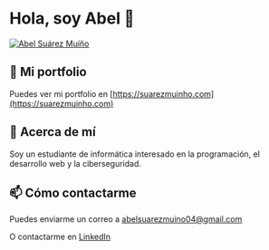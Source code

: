 # Hola, soy Abel 👋

[![Abel Suárez Muíño](https://www.linkedin.com/in/abelsrz?trk=profile-badge)](https://www.linkedin.com/in/abelsrz?trk=profile-badge)

## 📄 Mi portfolio
Puedes ver mi portfolio en [https://suarezmuinho.com](https://suarezmuinho.com)

## 🚀 Acerca de mí
Soy un estudiante de informática interesado en la programación, el desarrollo web y la ciberseguridad.

## 📫 Cómo contactarme
Puedes enviarme un correo a [abelsuarezmuino04@gmail.com](mailto:abelsuarezmuino04@gmail.com)

O contactarme en [LinkedIn](https://www.linkedin.com/in/abelsrz/)
